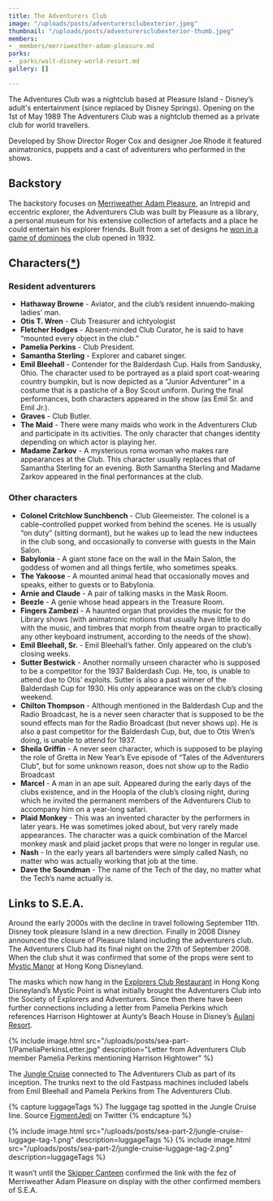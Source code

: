 ```yaml
---
title: The Adventurers Club
image: "/uploads/posts/adventurersclubexterior.jpeg"
thumbnail: "/uploads/posts/adventurersclubexterior-thumb.jpeg"
members:
- _members/merriweather-adam-pleasure.md
parks:
- _parks/walt-disney-world-resort.md
gallery: []

---
```

The Adventures Club was a nightclub based at Pleasure Island - Disney’s adult's entertainment (since replaced by Disney Springs). Opening on the 1st of May 1989 The Adventurers Club was a nightclub themed as a private club for world travellers.

Developed by Show Director Roger Cox and designer Joe Rhode it featured animatronics, puppets and a cast of adventurers who performed in the shows.

## Backstory

The backstory focuses on [Merriweather Adam Pleasure](/sea/members/merriweather-adam-pleasure), an Intrepid and eccentric explorer, the Adventurers Club was built by Pleasure as a library, a personal museum for his extensive collection of artefacts and a place he could entertain his explorer friends. Built from a set of designs he [won in a game of dominoes](https://disney.fandom.com/wiki/Adventurers_Club) the club opened in 1932.

## Characters([*](https://disney.fandom.com/wiki/Adventurers_Club))

### Resident adventurers

* **Hathaway Browne** - Aviator, and the club’s resident innuendo-making ladies’ man.
* **Otis T. Wren** - Club Treasurer and ichtyologist
* **Fletcher Hodges** - Absent-minded Club Curator, he is said to have “mounted every object in the club.”
* **Pamelia Perkins** - Club President.
* **Samantha Sterling** - Explorer and cabaret singer.
* **Emil Bleehall** - Contender for the Balderdash Cup. Hails from Sandusky, Ohio. The character used to be portrayed as a plaid sport coat-wearing country bumpkin, but is now depicted as a “Junior Adventurer” in a costume that is a pastiche of a Boy Scout uniform. During the final performances, both characters appeared in the show (as Emil Sr. and Emil Jr.).
* **Graves** - Club Butler.
* **The Maid** - There were many maids who work in the Adventurers Club and participate in its activities. The only character that changes identity depending on which actor is playing her.
* **Madame Zarkov** - A mysterious roma woman who makes rare appearances at the Club. This character usually replaces that of Samantha Sterling for an evening. Both Samantha Sterling and Madame Zarkov appeared in the final performances at the club.

### Other characters

* **Colonel Critchlow Sunchbench** - Club Gleemeister. The colonel is a cable-controlled puppet worked from behind the scenes. He is usually “on duty” (sitting dormant), but he wakes up to lead the new inductees in the club song, and occasionally to converse with guests in the Main Salon.
* **Babylonia** - A giant stone face on the wall in the Main Salon, the goddess of women and all things fertile, who sometimes speaks.
* **The Yakoose** - A mounted animal head that occasionally moves and speaks, either to guests or to Babylonia.
* **Arnie and Claude** - A pair of talking masks in the Mask Room.
* **Beezle** - A genie whose head appears in the Treasure Room.
* **Fingers Zambezi** - A haunted organ that provides the music for the Library shows (with animatronic motions that usually have little to do with the music, and timbres that morph from theatre organ to practically any other keyboard instrument, according to the needs of the show).
* **Emil Bleehall, Sr.** - Emil Bleehall’s father. Only appeared on the club’s closing weeks.
* **Sutter Bestwick** - Another normally unseen character who is supposed to be a competitor for the 1937 Balderdash Cup. He, too, is unable to attend due to Otis’ exploits. Sutter is also a past winner of the Balderdash Cup for 1930. His only appearance was on the club’s closing weekend.
* **Chilton Thompson** - Although mentioned in the Balderdash Cup and the Radio Broadcast, he is a never seen character that is supposed to be the sound effects man for the Radio Broadcast (but never shows up). He is also a past competitor for the Balderdash Cup, but, due to Otis Wren’s doing, is unable to attend for 1937.
* **Sheila Griffin** - A never seen character, which is supposed to be playing the role of Gretta in New Year’s Eve episode of “Tales of the Adventurers Club”, but for some unknown reason, does not show up to the Radio Broadcast
* **Marcel** - A man in an ape suit. Appeared during the early days of the clubs existence, and in the Hoopla of the club’s closing night, during which he invited the permanent members of the Adventurers Club to accompany him on a year-long safari.
* **Plaid Monkey** - This was an invented character by the performers in later years. He was sometimes joked about, but very rarely made appearances. The character was a quick combination of the Marcel monkey mask and plaid jacket props that were no longer in regular use.
* **Nash** - In the early years all bartenders were simply called Nash, no matter who was actually working that job at the time.
* **Dave the Soundman** - The name of the Tech of the day, no matter what the Tech’s name actually is.

## Links to S.E.A.

Around the early 2000s with the decline in travel following September 11th. Disney took pleasure Island in a new direction. Finally in 2008 Disney announced the closure of Pleasure Island including the adventurers club. The Adventurers Club had its final night on the 27th of September 2008. When the club shut it was confirmed that some of the props were sent to [Mystic Manor](/sea/attractions/mystic-manor) at Hong Kong Disneyland.

The masks which now hang in the [Explorers Club Restaurant](/sea/attractions/the-explorers-club-restaurant) in Hong Kong Disneyland’s Mystic Point is what initially brought the Adventurers Club into the Society of Explorers and Adventurers. Since then there have been further connections including a letter from Pamelia Perkins which references Harrison Hightower at Aunty’s Beach House in Disney’s [Aulani Resort](/sea/attractions/disney-aulani-resort).

{% include image.html src="/uploads/posts/sea-part-1/PameliaPerkinsLetter.jpg" description="Letter from Adventurers Club member Pamelia Perkins mentioning Harrison Hightower" %}

The [Jungle Cruise](/sea/attractions/jungle-cruise) connected to The Adventurers Club as part of its inception. The trunks next to the old Fastpass machines included labels from Emil Bleehall and Pamela Perkins from The Adventurers Club.

{% capture luggageTags %} The luggage tag spotted in the Jungle Cruise line. Source [FigmentJedi](https://twitter.com/Figment_Jedi/status/1002616803166773249) on Twitter {% endcapture %}

{% include image.html src="/uploads/posts/sea-part-2/jungle-cruise-luggage-tag-1.png" description=luggageTags %}
{% include image.html src="/uploads/posts/sea-part-2/jungle-cruise-luggage-tag-2.png" description=luggageTags %}

It wasn’t until the [Skipper Canteen](/sea/attractions/skipper-canteen) confirmed the link with the fez of Merriweather Adam Pleasure on display with the other confirmed members of S.E.A.